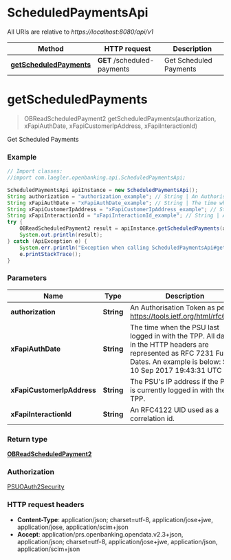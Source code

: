 # ScheduledPaymentsApi

All URIs are relative to *https://localhost:8080/api/v1*

Method | HTTP request | Description
------------- | ------------- | -------------
[**getScheduledPayments**](ScheduledPaymentsApi.md#getScheduledPayments) | **GET** /scheduled-payments | Get Scheduled Payments


<a name="getScheduledPayments"></a>
# **getScheduledPayments**
> OBReadScheduledPayment2 getScheduledPayments(authorization, xFapiAuthDate, xFapiCustomerIpAddress, xFapiInteractionId)

Get Scheduled Payments

### Example
```java
// Import classes:
//import com.laegler.openbanking.api.ScheduledPaymentsApi;

ScheduledPaymentsApi apiInstance = new ScheduledPaymentsApi();
String authorization = "authorization_example"; // String | An Authorisation Token as per https://tools.ietf.org/html/rfc6750
String xFapiAuthDate = "xFapiAuthDate_example"; // String | The time when the PSU last logged in with the TPP.  All dates in the HTTP headers are represented as RFC 7231 Full Dates. An example is below:  Sun, 10 Sep 2017 19:43:31 UTC
String xFapiCustomerIpAddress = "xFapiCustomerIpAddress_example"; // String | The PSU's IP address if the PSU is currently logged in with the TPP.
String xFapiInteractionId = "xFapiInteractionId_example"; // String | An RFC4122 UID used as a correlation id.
try {
    OBReadScheduledPayment2 result = apiInstance.getScheduledPayments(authorization, xFapiAuthDate, xFapiCustomerIpAddress, xFapiInteractionId);
    System.out.println(result);
} catch (ApiException e) {
    System.err.println("Exception when calling ScheduledPaymentsApi#getScheduledPayments");
    e.printStackTrace();
}
```

### Parameters

Name | Type | Description  | Notes
------------- | ------------- | ------------- | -------------
 **authorization** | **String**| An Authorisation Token as per https://tools.ietf.org/html/rfc6750 |
 **xFapiAuthDate** | **String**| The time when the PSU last logged in with the TPP.  All dates in the HTTP headers are represented as RFC 7231 Full Dates. An example is below:  Sun, 10 Sep 2017 19:43:31 UTC | [optional]
 **xFapiCustomerIpAddress** | **String**| The PSU&#39;s IP address if the PSU is currently logged in with the TPP. | [optional]
 **xFapiInteractionId** | **String**| An RFC4122 UID used as a correlation id. | [optional]

### Return type

[**OBReadScheduledPayment2**](OBReadScheduledPayment2.md)

### Authorization

[PSUOAuth2Security](../README.md#PSUOAuth2Security)

### HTTP request headers

 - **Content-Type**: application/json; charset=utf-8, application/jose+jwe, application/jose, application/scim+json
 - **Accept**: application/prs.openbanking.opendata.v2.3+json, application/json; charset=utf-8, application/jose+jwe, application/json, application/scim+json

